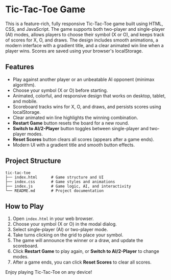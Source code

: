 # Tic-Tac-Toe Game

This is a feature-rich, fully responsive Tic-Tac-Toe game built using HTML, CSS, and JavaScript. The game supports both two-player and single-player (AI) modes, allows players to choose their symbol (X or O), and keeps track of scores for X, O, and draws. The design includes smooth animations, a modern interface with a gradient title, and a clear animated win line when a player wins. Scores are saved using your browser's localStorage.

## Features

- Play against another player or an unbeatable AI opponent (minimax algorithm).
- Choose your symbol (X or O) before starting.
- Animated, colorful, and responsive design that works on desktop, tablet, and mobile.
- Scoreboard tracks wins for X, O, and draws, and persists scores using localStorage.
- Clear animated win line highlights the winning combination.
- **Restart Game** button resets the board for a new round.
- **Switch to AI/2-Player** button toggles between single-player and two-player modes.
- **Reset Scores** button clears all scores (appears after a game ends).
- Modern UI with a gradient title and smooth button effects.

## Project Structure

```
tic-tac-toe
├── index.html      # Game structure and UI
├── index.css       # Game styles and animations
├── index.js        # Game logic, AI, and interactivity
└── README.md       # Project documentation
```

## How to Play

1. Open `index.html` in your web browser.
2. Choose your symbol (X or O) in the modal dialog.
3. Select single-player (AI) or two-player mode.
4. Take turns clicking on the grid to place your symbol.
5. The game will announce the winner or a draw, and update the scoreboard.
6. Click **Restart Game** to play again, or **Switch to AI/2-Player** to change modes.
7. After a game ends, you can click **Reset Scores** to clear all scores.

Enjoy playing Tic-Tac-Toe on any device!